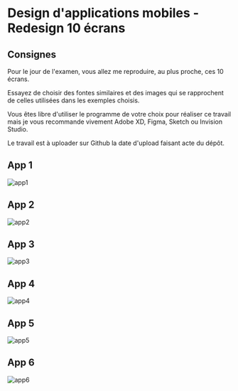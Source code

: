 # Design d'applications mobiles - Redesign 10 écrans

## Consignes

Pour le jour de l'examen, vous allez me reproduire, au plus proche, ces 10 écrans.

Essayez de choisir des fontes similaires et des images qui se rapprochent de celles utilisées dans les exemples choisis.

Vous êtes libre d'utiliser le programme de votre choix pour réaliser ce travail mais je vous recommande vivement Adobe XD, Figma, Sketch ou Invision Studio.

Le travail est à uploader sur Github la date d'upload faisant acte du dépôt.


## App 1

![app1](./apps/App1.JPG)

## App 2

![app2](./apps/App2.JPG)

## App 3

![app3](?/apps/App3.jpg)

## App 4

![app4](./apps/App4.jpg)

## App 5

![app5](./apps/App5.jpg)

## App 6

![app6](./apps/App6.png)
